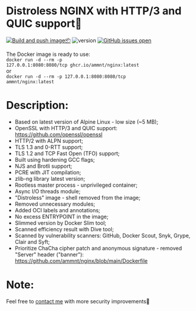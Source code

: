 # Distroless NGINX with HTTP/3 and QUIC support🚀

[![Build and push image📦](https://github.com/ammnt/nginx/actions/workflows/build.yml/badge.svg)](https://github.com/ammnt/nginx/actions/workflows/build.yml)
![version](https://img.shields.io/badge/version-1.27.2-blue)
[![GitHub issues open](https://img.shields.io/github/issues/ammnt/nginx.svg)](https://github.com/ammnt/nginx/issues)

The Docker image is ready to use:<br>
<code>docker run -d --rm -p 127.0.0.1:8080:8080/tcp ghcr.io/ammnt/nginx:latest</code><br>
or<br>
<code>docker run -d --rm -p 127.0.0.1:8080:8080/tcp ammnt/nginx:latest</code>

# Description:

- Based on latest version of Alpine Linux - low size (~5 MB);
- OpenSSL with HTTP/3 and QUIC support:<br>
https://github.com/openssl/openssl
- HTTP/2 with ALPN support;
- TLS 1.3 and 0-RTT support;
- TLS 1.2 and TCP Fast Open (TFO) support;
- Built using hardening GCC flags;
- NJS and Brotli support;
- PCRE with JIT compilation;
- zlib-ng library latest version;
- Rootless master process - unprivileged container;
- Async I/O threads module;
- "Distroless" image - shell removed from the image;
- Removed unnecessary modules;
- Added OCI labels and annotations;
- No excess ENTRYPOINT in the image;
- Slimmed version by Docker Slim tool;
- Scanned efficiency result with Dive tool;
- Scanned by vulnerability scanners: GitHub, Docker Scout, Snyk, Grype, Clair and Syft;
- Prioritize ChaCha cipher patch and anonymous signature - removed "Server" header ("banner"):<br>
https://github.com/ammnt/nginx/blob/main/Dockerfile

# Note:

Feel free to <a href="https://github.com/ammnt/nginx/issues/new">contact me</a> with more security improvements🙋
